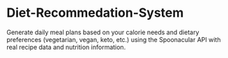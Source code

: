 # Diet-Recommedation-System
Generate daily meal plans based on your calorie needs and dietary preferences (vegetarian, vegan, keto, etc.) using the Spoonacular API with real recipe data and nutrition information.
